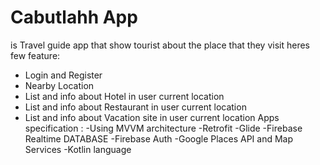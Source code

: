 # Cabutlahh App
is Travel guide app that show tourist about the place that they visit
heres few feature:
- Login and Register
- Nearby Location 
- List and info about Hotel in user current location
- List and info about Restaurant in user current location
- List and info about Vacation site in user current location
Apps specification :
-Using MVVM architecture
-Retrofit
-Glide
-Firebase Realtime DATABASE
-Firebase Auth
-Google Places API and Map Services
-Kotlin language

